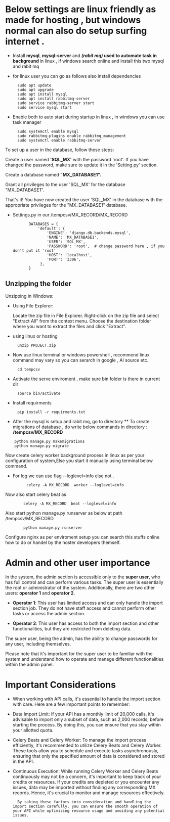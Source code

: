 # Below settings are linux friendly as made for hosting , but windows normal can also do setup surfing internet . 


* Install <b>mysql</b>, <b>mysql-server</b> and <b><i>(rabit mq)</i> used to automate task in background </b> in linux , if windows search online and install this two mysql and rabit mq 
- for linux user you can go as follows also install dependencies

        sudo apt update
        sudo apt upgrade
        sudo apt install mysql
        sudo apt install rabbitmq-server
        sudo service rabbitmq-server start
        sudo service mysql start

* Enable both to auto start during startup in linux , in windows you can use task manager  

        sudo systemctl enable mysql 
        sudo rabbitmq-plugins enable rabbitmq_management
        sudo systemctl enable rabbitmq-server





To set up a user in the database, follow these steps:

Create a user named <b>'SQL_MX'</b> with the password 'root'. If you have changed the password, make sure to update it in the 'Setting.py' section.

Create a database named <b>"MX_DATABASE1".</b>

Grant all privileges to the user 'SQL_MX' for the database "MX_DATABASE1".

That's it! You have now created the user 'SQL_MX' in the database with the appropriate privileges for the "MX_DATABASE1" database.

* Settings.py in our /tempcsv/MX_RECORD/MX_RECORD

             DATABASES = {
                 'default': {
                     'ENGINE': 'django.db.backends.mysql',
                     'NAME': 'MX_DATABASE1',
                     'USER': 'SQL_MX',
                     'PASSWORD': 'root',  # change password here , if you don't put it 'root' 
                     'HOST': 'localhost',
                     'PORT': '3306',
                  },   
             }










## Unzipping the folder 
Unzipping in Windows:

* Using File Explorer:

    Locate the zip file in File Explorer.
    Right-click on the zip file and select "Extract All" from the context menu.
    Choose the destination folder where you want to extract the files and click "Extract".

* using linux or hosting

        unzip PROJECT.zip


* Now use linux terminal or windows powershell , recommend linux 
  command may vary so you can  serarch in google , AI source etc.

        cd tempcsv

* Activate the serve enviroment , make sure bin folder is there in current dir 

        source bin/activate      

* Install requirments 

        pip install -r requirments.txt 



* After the mysql is setup and rabit mq, go to directory 
** To create migrations of database , do write below commands in directory : <b> /tempcsv/MX_RECORD
</b>
 
        python manage.py makemigrations 
        python manage.py migrate





Now create celery worker background process in linux as per your configuration of system,Else you start it manually using terminal below command.

* For log we can use flag --loglevel=info else not .

            celery -A MX_RECORD  worker --loglevel=info



Now also start celery beat as 

            celery -A MX_RECORD  beat --loglevel=info

Also start python manage.py runserver as below at path /tempcsv/MX_RECORD

            python manage.py runserver 


Configure nginx as per enviroment setup  you can search this stuffs online how to do or handel by the hoster developers themself.


# Admin and other user importance 



In the system, the admin section is accessible only to the **super user**, who has full control and can perform various tasks. The super user is essentially the root or administrator of the system. Additionally, there are two other users: **operator 1** and **operator 2**.

- **Operator 1**: This user has limited access and can only handle the import section job. They do not have staff access and cannot perform other tasks or access the admin section.

- **Operator 2**: This user has access to both the import section and other functionalities, but they are restricted from deleting data.

The super user, being the admin, has the ability to change passwords for any user, including themselves.

Please note that it's important for the super user to be familiar with the system and understand how to operate and manage different functionalities within the admin panel.


# Important Considerations

- When working with API calls, it's essential to handle the import section with care. Here are a few important points to remember:

- Data Import Limit: If your API has a monthly limit of 20,000 calls, it's advisable to import only a subset of data, such as 2,000 records, before starting the process. By doing this, you can ensure that you stay within your allotted quota.

- Celery Beats and Celery Worker: To manage the import process efficiently, it's recommended to utilize Celery Beats and Celery Worker. These tools allow you to schedule and execute tasks asynchronously, ensuring that only the specified amount of data is considered and stored in the API.

- Continuous Execution: While running Celery Worker and Celery Beats continuously may not be a concern, it's important to keep track of your credits or resources. If your credits are depleted or you encounter any issues, data may be imported without finding any corresponding MX records. Hence, it's crucial to monitor and manage resources effectively.

        By taking these factors into consideration and handling the import section carefully, you can ensure the smooth operation of your API while optimizing resource usage and avoiding any potential issues.

